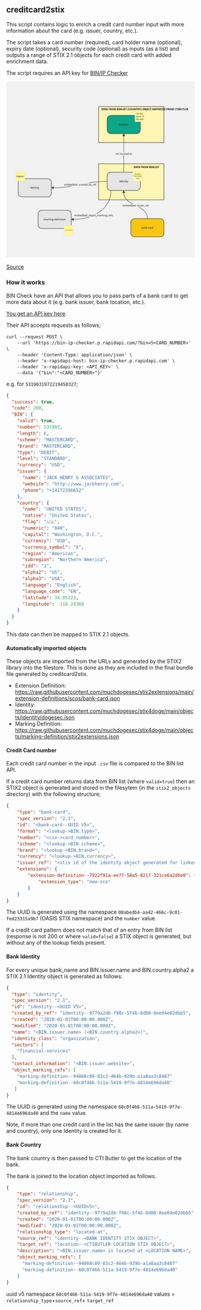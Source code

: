 ## creditcard2stix

This script contains logic to enrich a credit card number input with more information about the card (e.g. issuer, country, etc.).

The script takes a card number (required), card holder name (optional), expiry date (optional), security code (optional) as inputs (as a list) and outputs a range of STIX 2.1 objects for each credit card with added enrichment data.

The script requires an API key for [BIN/IP Checker](https://rapidapi.com/trade-expanding-llc-trade-expanding-llc-default/api/bin-ip-checker)

![](creditcard2stix.jpg)

[Source](https://miro.com/app/board/uXjVKnlbRaY=/)

### How it works

BIN Check have an API that allows you to pass parts of a bank card to get more data about it (e.g. bank issuer, bank location, etc.).

[You get an API key here](https://rapidapi.com/trade-expanding-llc-trade-expanding-llc-default/api/bin-ip-checker).

Their API accepts requests as follows;

```shell
curl --request POST \
    --url 'https://bin-ip-checker.p.rapidapi.com/?bin=5<CARD_NUMBER>' \
    --header 'Content-Type: application/json' \
    --header 'x-rapidapi-host: bin-ip-checker.p.rapidapi.com' \
    --header 'x-rapidapi-key: <API_KEY>' \
    --data '{"bin":"<CARD_NUMBER>"}'
```

e.g. for `5319031972219450327`;

```json
{
  "success": true,
  "code": 200,
  "BIN": {
    "valid": true,
    "number": 531903,
    "length": 6,
    "scheme": "MASTERCARD",
    "brand": "MASTERCARD",
    "type": "DEBIT",
    "level": "STANDARD",
    "currency": "USD",
    "issuer": {
      "name": "JACK HENRY & ASSOCIATES",
      "website": "http://www.jackhenry.com",
      "phone": "+14172356652"
    },
    "country": {
      "name": "UNITED STATES",
      "native": "United States",
      "flag": "🇺🇸",
      "numeric": "840",
      "capital": "Washington, D.C.",
      "currency": "USD",
      "currency_symbol": "$",
      "region": "Americas",
      "subregion": "Northern America",
      "idd": "1",
      "alpha2": "US",
      "alpha3": "USA",
      "language": "English",
      "language_code": "EN",
      "latitude": 34.05223,
      "longitude": -118.24368
    }
  }
}
```

This data can then be mapped to STIX 2.1 objects.

#### Automatically imported objects

These objects are imported from the URLs and generated by the STIX2 library into the filestore. This is done as they are included in the final bundle file generated by creditcard2stix.

* Extension Definition: https://raw.githubusercontent.com/muchdogesec/stix2extensions/main/extension-definitions/scos/bank-card.json
* Identity: https://raw.githubusercontent.com/muchdogesec/stix4doge/main/objects/identity/dogesec.json
* Marking Definition: https://raw.githubusercontent.com/muchdogesec/stix4doge/main/objects/marking-definition/stix2extensions.json

#### Credit Card number

Each credit card number in the input `.csv` file is compared to the BIN list API.

If a credit card number returns data from BIN list (where `valid=true`) then an STIX2 object is generated and stored in the filesytem (in the `stix2_objects` directory) with the following structure;

```json
{
    "type": "bank-card",
    "spec_version": "2.1",
    "id": "<bank-card--UUID V5>",
    "format": "<lookup->BIN.type>",
    "number": "<csv->card_number>",
    "scheme": "<lookup->BIN.scheme>",
    "brand": "<lookup->BIN.brand>",
    "currency": "<lookup->BIN.currency>",
    "issuer_ref": "<stix id of the identity object generated for linked bank>",
    "extensions": {
        "extension-definition--7922f91a-ee77-58a5-8217-321ce6a2d6e0": {
            "extension_type": "new-sco"
        }
    }
}
```

The UUID is generated using the namespace `00abedb4-aa42-466c-9c01-fed23315a9b7` (OASIS STIX namespace) and the `number` value.

If a credit card pattern does not match that of an entry from BIN list (response is not 200 or where `valid=false`) a STIX object is generated, but without any of the lookup fields present.

#### Bank Identity

For every unique bank_name and BIN.issuer.name and BIN.country.alpha2 a STIX 2.1 Identity object is generated as follows:

```json
{
  "type": "identity",
  "spec_version": "2.1",
  "id": "identity--<UUID V5>",
  "created_by_ref": "identity--9779a2db-f98c-5f4b-8d08-8ee04e02dbb5",
  "created": "2020-01-01T00:00:00.000Z",
  "modified": "2020-01-01T00:00:00.000Z",
  "name": "<BIN.issuer.name> (<BIN.country.alpha2>)",
  "identity_class": "organization",
  "sectors": [
  	"financial-services"
  ],
  "contact_information": "<BIN.issuer.website>",
  "object_marking_refs": [
  	"marking-definition--94868c89-83c2-464b-929b-a1a8aa3c8487"
  	"marking-definition--60c0f466-511a-5419-9f7e-4814e696da40"
   ]
}
```

The UUID is generated using the namespace `60c0f466-511a-5419-9f7e-4814e696da40` and the `name` value.

Note, if more than one credit card in the list has the same issuer (by name and country), only one Identity is created for it.

#### Bank Country

The bank country is then passed to CTI Butler to get the location of the bank.

The bank is joined to the location object imported as follows.

```json
{
    "type": "relationship",
    "spec_version": "2.1",
    "id": "relationship--<UUIDv5>",
    "created_by_ref": "identity--9779a2db-f98c-5f4b-8d08-8ee04e02dbb5",
    "created": "2020-01-01T00:00:00.000Z",
    "modified": "2020-01-01T00:00:00.000Z",
    "relationship_type": "located-at",
    "source_ref": "identity--<BANK IDENTITY STIX OBJECT>",
    "target_ref": "location--<CTIBUTLER LOCATION STIX OBJECT>",
    "description": "<BIN.issuer.name> is located at <LOCATION NAME>",
	"object_marking_refs": [
	  "marking-definition--94868c89-83c2-464b-929b-a1a8aa3c8487"
	  "marking-definition--60c0f466-511a-5419-9f7e-4814e696da40"
	]
}
```

uuid v5 namespace `60c0f466-511a-5419-9f7e-4814e696da40` values = `relationship_type`+`source_ref`+ `target_ref`
